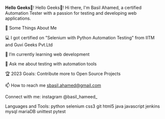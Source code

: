 𝐇𝐞𝐥𝐥𝐨 𝐆𝐞𝐞𝐤𝐬👋!
Hello Geeks👋!
Hi there, I'm Basil Ahamed, a certified Automation Tester with a passion for testing and developing web applications.

🧐 Some Things About Me

💻 I got certified on "Selenium with Python Automation Testing" from IITM and Guvi Geeks Pvt.Ltd

🌱 I’m currently learning web development

💬 Ask me about testing with automation tools

🏆 2023 Goals: Contribute more to Open Source Projects

📫 How to reach me sbasil.ahamed@gmail.com

Connect with me:
instagram @basil_hameed_

Languages and Tools:
python selenium css3 git html5 java javascript jenkins mysql mariaDB unittest pytest

